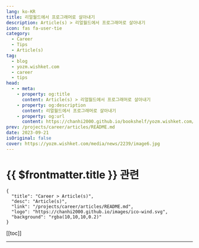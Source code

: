 ```yaml
---
lang: ko-KR
title: 리얼월드에서 프로그래머로 살아내기
description: Article(s) > 리얼월드에서 프로그래머로 살아내기
icon: fas fa-user-tie
category: 
  - Career
  - Tips
  - Article(s)
tag: 
  - blog
  - yozm.wishket.com
  - career
  - tips
head:
  - - meta:
    - property: og:title
      content: Article(s) > 리얼월드에서 프로그래머로 살아내기
    - property: og:description
      content: 리얼월드에서 프로그래머로 살아내기
    - property: og:url
      content: https://chanhi2000.github.io/bookshelf/yozm.wishket.com/2239.html
prev: /projects/career/articles/README.md
date: 2023-09-21
isOriginal: false
cover: https://yozm.wishket.com/media/news/2239/image6.jpg
---
```


# {{ $frontmatter.title }} 관련

```component VPCard
{
  "title": "Career > Article(s)",
  "desc": "Article(s)",
  "link": "/projects/career/articles/README.md",
  "logo": "https://chanhi2000.github.io/images/ico-wind.svg",
  "background": "rgba(10,10,10,0.2)"
}
```

[[toc]]

---

<SiteInfo
  name="리얼월드에서 프로그래머로 살아내기 | 요즘IT"
  desc="비즈니스를 코드로 구현하기 위해 분투하고 있는 다양한 프로그래머의 고민, 문제 해결, 성장 이야기를 들어보고자 합니다. 앞으로 인터뷰나 에세이 등 다양한 형식을 통해 코딩과 비즈니스의 관계를 톺아보려 합니다. 시리즈 세 번째로, 박성철 컬리 풀필먼트&딜리버리 본부장을 만났습니다."
  url="https://yozm.wishket.com/magazine/detail/2239/"
  logo="https://yozm.wishket.com/static/renewal/img/global/gnb_yozmit.svg"
  preview="https://yozm.wishket.com/media/news/2239/image6.jpg"/>

<!-- TODO: 작성 -->

